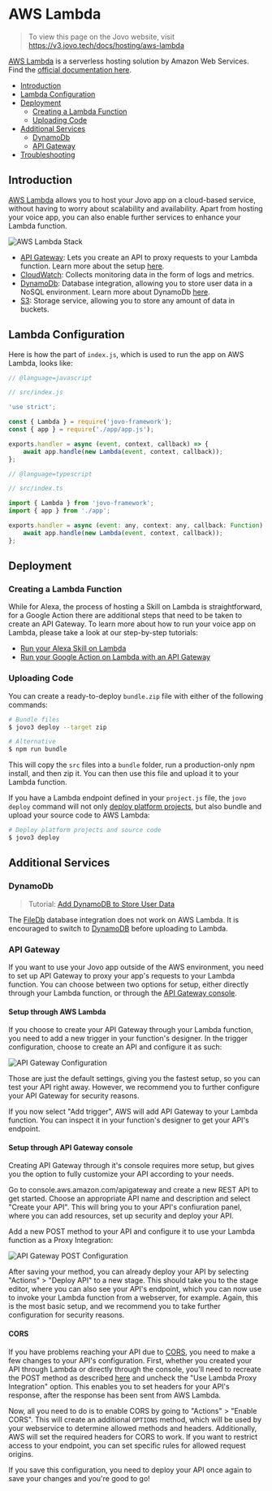 # AWS Lambda

> To view this page on the Jovo website, visit https://v3.jovo.tech/docs/hosting/aws-lambda

[AWS Lambda](https://aws.amazon.com/lambda/) is a serverless hosting solution by Amazon Web Services. Find the [official documentation here](http://docs.aws.amazon.com/lambda/latest/dg/welcome.html).

- [Introduction](#introduction)
- [Lambda Configuration](#lambda-configuration)
- [Deployment](#deployment)
  - [Creating a Lambda Function](#creating-a-lambda-function)
  - [Uploading Code](#uploading-code)
- [Additional Services](#additional-services)
  - [DynamoDb](#dynamodb)
  - [API Gateway](#api-gateway)
- [Troubleshooting](#troubleshooting)

## Introduction

[AWS Lambda](https://aws.amazon.com/lambda/) allows you to host your Jovo app on a cloud-based service, without having to worry about scalability and availability. Apart from hosting your voice app, you can also enable further services to enhance your Lambda function.

![AWS Lambda Stack](../../img/jovo-aws-lambda.png)

- [API Gateway](https://aws.amazon.com/api-gateway/): Lets you create an API to proxy requests to your Lambda function. Learn more about the setup [here](#api-gateway).
- [CloudWatch](https://aws.amazon.com/cloudwatch/): Collects monitoring data in the form of logs and metrics.
- [DynamoDb](https://aws.amazon.com/dynamodb/): Database integration, allowing you to store user data in a NoSQL environment. Learn more about DynamoDb [here](https://v3.jovo.tech/marketplace/jovo-db-dynamodb).
- [S3](https://aws.amazon.com/s3/): Storage service, allowing you to store any amount of data in buckets.

## Lambda Configuration

Here is how the part of `index.js`, which is used to run the app on AWS Lambda, looks like:

```javascript
// @language=javascript

// src/index.js

'use strict';

const { Lambda } = require('jovo-framework');
const { app } = require('./app/app.js');

exports.handler = async (event, context, callback) => {
	await app.handle(new Lambda(event, context, callback));
};

// @language=typescript

// src/index.ts

import { Lambda } from 'jovo-framework';
import { app } from './app';

exports.handler = async (event: any, context: any, callback: Function) => {
	await app.handle(new Lambda(event, context, callback));
};
```

## Deployment

### Creating a Lambda Function

While for Alexa, the process of hosting a Skill on Lambda is straightforward, for a Google Action there are additional steps that need to be taken to create an API Gateway. To learn more about how to run your voice app on Lambda, please take a look at our step-by-step tutorials:

- [Run your Alexa Skill on Lambda](https://v3.jovo.tech/tutorials/alexa-skill-tutorial-nodejs/#aws-lambda)
- [Run your Google Action on Lambda with an API Gateway](https://v3.jovo.tech/tutorials/host-google-action-on-lambda)

### Uploading Code

You can create a ready-to-deploy `bundle.zip` file with either of the following commands:

```sh
# Bundle files
$ jovo3 deploy --target zip

# Alternative
$ npm run bundle
```

This will copy the `src` files into a `bundle` folder, run a production-only npm install, and then zip it. You can then use this file and upload it to your Lambda function.

If you have a Lambda endpoint defined in your `project.js` file, the `jovo deploy` command will not only [deploy platform projects](../../workflows/project-lifecycle.md/#deploy-platform-projects '../project-lifecycle#deploy-platform-projects'), but also bundle and upload your source code to AWS Lambda:

```sh
# Deploy platform projects and source code
$ jovo3 deploy
```

## Additional Services

### DynamoDb

> Tutorial: [Add DynamoDB to Store User Data](https://v3.jovo.tech/tutorials/add-dynamodb-database)

The [FileDb](../../integrations/databases/file-db.md '../databases/file-db') database integration does not work on AWS Lambda. It is encouraged to switch to [DynamoDB](../../integrations/databases/dynamodb.md '../databases/dynamodb') before uploading to Lambda.

### API Gateway

If you want to use your Jovo app outside of the AWS environment, you need to set up API Gateway to proxy your app's requests to your Lambda function. You can choose between two options for setup, either directly through your Lambda function, or through the [API Gateway console](console.aws.amazon.com/apigateway).

#### Setup through AWS Lambda

If you choose to create your API Gateway through your Lambda function, you need to add a new trigger in your function's designer. In the trigger configuration, choose to create an API and configure it as such:

![API Gateway Configuration](../../img/jovo-aws-lambda-api-gateway-config.png)

Those are just the default settings, giving you the fastest setup, so you can test your API right away. However, we recommend you to further configure your API Gateway for security reasons.

If you now select "Add trigger", AWS will add API Gateway to your Lambda function. You can inspect it in your function's designer to get your API's endpoint.

#### Setup through API Gateway console

Creating API Gateway through it's console requires more setup, but gives you the option to fully customize your API according to your needs.

Go to console.aws.amazon.com/apigateway and create a new REST API to get started. Choose an appropriate API name and description and select "Create your API". This will bring you to your API's confiuration panel, where you can add resources, set up security and deploy your API.

Add a new POST method to your API and configure it to use your Lambda function as a Proxy Integration:

![API Gateway POST Configuration](../../img/jovo-api-gateway-method-config.png)

After saving your method, you can already deploy your API by selecting "Actions" > "Deploy API" to a new stage. This should take you to the stage editor, where you can also see your API's endpoint, which you can now use to invoke your Lambda function from a webserver, for example. Again, this is the most basic setup, and we recommend you to take further configuration for security reasons.

#### CORS

If you have problems reaching your API due to [CORS](https://developer.mozilla.org/en-US/docs/Web/HTTP/CORS), you need to make a few changes to your API's configuration. First, whether you created your API through Lambda or directly through the console, you'll need to recreate the POST method as described [here](#setup-through-api-gateway-console) and uncheck the "Use Lambda Proxy Integration" option. This enables you to set headers for your API's response, after the response has been sent from AWS Lambda.

Now, all you need to do is to enable CORS by going to "Actions" > "Enable CORS". This will create an additional `OPTIONS` method, which will be used by your webservice to determine allowed methods and headers. Additionally, AWS will set the required headers for CORS to work. If you want to restrict access to your endpoint, you can set specific rules for allowed request origins.

If you save this configuration, you need to deploy your API once again to save your changes and you're good to go!

<!--[metadata]: {"description": "Deploy your Alexa Skills and Google Actions on AWS Lambda with the Jovo Framework", "route": "hosting/aws-lambda"}-->
